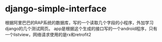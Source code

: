 # django-simple-interface
根据阿里巴巴的RAP系统的数据库，写的一个读取几个字段的小程序，外加学习django的几个测试网页。
app是根据这个生成的接口写的一个android程序，只有一个listview，网络请求使用的是rx和retrofit2
